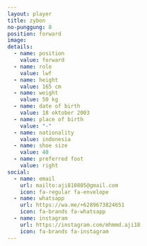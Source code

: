 ```yaml
---
layout: player
title: zybon
no-punggung: 8
position: forward
image: 
details:
  - name: position
    value: forward
  - name: role
    value: lwf
  - name: height
    value: 165 cm
  - name: weight
    value: 50 kg
  - name: date of birth
    value: 18 oktober 2003
  - name: place of birth
    value: "-"
  - name: nationality
    value: indonesia
  - name: shoe size
    value: 40
  - name: preferred foot
    value: right
social:
  - name: email
    url: mailto:aji810805@gmail.com
    icon: fa-regular fa-envelope
  - name: whatsapp
    url: https://wa.me/+6289673824651
    icon: fa-brands fa-whatsapp
  - name: instagram 
    url: https://instagram.com/mhmmd.aji18
    icon: fa-brands fa-instagram
---
```


